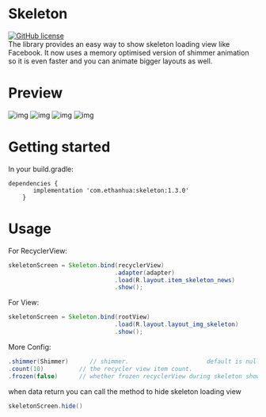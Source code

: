 # Skeleton
[![GitHub license](https://img.shields.io/badge/license-Apache%20License%202.0-blue.svg?style=flat)](http://www.apache.org/licenses/LICENSE-2.0)  
The library provides an easy way to show skeleton loading view like Facebook. 
It now uses a memory optimised version of shimmer animation so it is even faster and you can animate bigger layouts as well.

# Preview


![img](screenshots/01.gif)
![img](screenshots/02.gif)
![img](screenshots/03.gif)
![img](screenshots/04.gif)

# Getting started

In your build.gradle:
```
dependencies {
       implementation 'com.ethanhua:skeleton:1.3.0'
    }
```
    
    

# Usage
  For RecyclerView:
  ```java
  skeletonScreen = Skeleton.bind(recyclerView)
                                .adapter(adapter)
                                .load(R.layout.item_skeleton_news)
                                .show();
  ```

   For View:
  ```java
  skeletonScreen = Skeleton.bind(rootView)
                                .load(R.layout.layout_img_skeleton)
                                .show();
  ```

  More Config:
  ```java
  .shimmer(Shimmer)      // shimmer.                      default is null
  .count(10)          // the recycler view item count.                        default is 10
  .frozen(false)      // whether frozen recyclerView during skeleton showing  default is true; 
  ```
                            
  when data return you can call the method to hide skeleton loading view 
   ```java
  skeletonScreen.hide()
   ```
 
